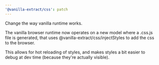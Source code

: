 ```yaml
---
'@vanilla-extract/css': patch
---
```


Change the way vanilla runtime works.

The vanilla browser runtime now operates on a new model where a .css.js file is generated, that uses @vanilla-extract/css/injectStyles to add the css to the browser.

This allows for hot reloading of styles, and makes styles a bit easier to debug at dev time (because they're actually visible).
